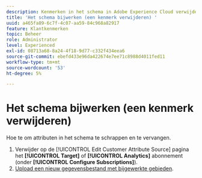 ```yaml
---
description: Kenmerken in het schema in Adobe Experience Cloud verwijderen en vervangen.
title: 'Het schema bijwerken (een kenmerk verwijderen) '
uuid: a465fa89-6c7f-4c07-aa59-84c968a82917
feature: Klantkenmerken
topic: Beheer
role: Administrator
level: Experienced
exl-id: 08713a68-8a24-4f18-9d77-c332f434eea6
source-git-commit: ebefd433e96da422674e7ee71c8988d4011fed11
workflow-type: tm+mt
source-wordcount: '53'
ht-degree: 5%

---
```


# Het schema bijwerken (een kenmerk verwijderen)

Hoe te om attributen in het schema te schrappen en te vervangen.

1. Verwijder op de [!UICONTROL Edit Customer Attribute Source] pagina het **[!UICONTROL Target]** of **[!UICONTROL Analytics]** abonnement (onder **[!UICONTROL Configure Subscriptions]**).
1. [Upload een nieuw gegevensbestand met bijgewerkte gebieden](t-crs-usecase.md#task_BCC327B2A0EF4A1BBB2934013AB92B78).
